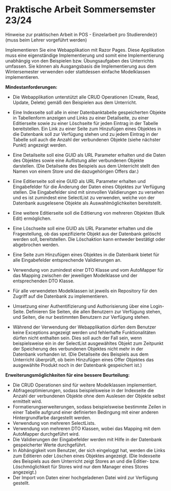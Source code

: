 # Praktische Arbeit Sommersemster 23/24

Hinweise zur praktischen Arbeit in POS - Einzelarbeit pro Studierende(r)
    (muss beim Lehrer vorgeführt werden)



Implementieren Sie eine Webapplikation mit Razor Pages. Diese Applikation muss eine  eigenständige Implementierung und somit eine Implementierung unabhängig  von den Beispielen bzw. Übungsaufgaben des Unterrichts umfassen. Sie  können als Ausgangsbasis die Implementierung aus dem Wintersemester  verwenden oder stattdessen einfache Modelklassen implementieren.



**Mindestanforderungen:**

- Die Webapplikation unterstützt alle CRUD Operationen (Create, Read, Update, Delete) gemäß den Beispielen aus dem Unterricht.

- Eine Indexseite soll alle in einer Datenbanktabelle gespeicherten Objekte in Tabellenform anzeigen und Links zu einer Detailseite, zu einer  Editierseite sowie zu einer Löschseite für jeden Eintrag in der Tabelle  bereitstellen. Ein Link zu einer Seite zum Hinzufügen eines Objektes in  die Datenbank soll zur Verfügung stehen und zu jedem Eintrag in der  Tabelle soll auch die Anzahl der verbundenen Objekte (siehe nächster  Punkt) angezeigt werden.

- Eine Detailseite soll eine GUID als URL Parameter erhalten und die Daten des Objektes sowie eine Auflistung aller verbundenen Objekte darstellen.  (Die Detailseite des Beispiels aus dem Unterricht stellt den Namen von  einem Store und die dazugehörigen Offers dar.)

- Eine Editierseite soll eine GUID als URL Parameter erhalten und  Eingabefelder für die Änderung der Daten eines Objektes zur Verfügung  stellen. Die Eingabefelder sind mit sinnvollen Validierungen zu versehen und es ist zumindest eine SelectList zu verwenden, welche von der  Datenbank ausgelesene Objekte als Auswahlmöglichkeiten bereitstellt.

- Eine weitere Editierseite soll die Editierung von mehreren Objekten (Bulk Edit) ermöglichen.

- Eine Löschseite soll eine GUID als URL Parameter erhalten und die  Fragestellung, ob das spezifizierte Objekt aus der Datenbank gelöscht  werden soll, bereitstellen. Die Löschaktion kann entweder bestätigt oder abgebrochen werden.

- Eine Seite zum Hinzufügen eines Objektes in die Datenbank bietet für alle Eingabefelder entsprechende Validierungen an.

- Verwendung von zumindest einer DTO Klasse und vom AutoMapper für das Mapping  zwischen der jeweiligen Modelklasse und der entsprechenden DTO Klasse.

- Für alle verwendeten Modelklassen ist jeweils ein Repository für den Zugriff auf die Datenbank zu implementieren.

- Umsetzung einer Authentifizierung und Authorisierung über eine Login-Seite.  Definieren Sie Seiten, die allen Benutzern zur Verfügung stehen, und  Seiten, die nur bestimmten Benutzern zur Verfügung stehen.

- Während der Verwendung der Webapplikation dürfen dem Benutzer keine Exceptions  angezeigt werden und fehlerhafte Funktionalitäten dürfen nicht enthalten sein. Dies soll auch der Fall sein, wenn beispielsweise ein in der  SelectList ausgewähltes Objekt zum Zeitpunkt der Speicherung des  verbundenen Objektes nicht mehr in der Datenbank vorhanden ist. (Die  Detailseite des Beispiels aus dem Unterricht überprüft, ob beim  Hinzufügen eines Offer Objektes das ausgewählte Produkt noch in der  Datenbank gespeichert ist.)

  

**Erweiterungsmöglichkeiten für eine bessere Beurteilung:**



- Die CRUD Operationen sind für weitere Modelklassen implementiert.
- Abfrageoptimierungen, sodass beispielsweise in der Indexseite die Anzahl der verbundenen  Objekte ohne dem Auslesen der Objekte selbst ermittelt wird.
- Formatierungserweiterungen, sodass beispielsweise bestimmte Zeilen in einer Tabelle aufgrund einer  definierten Bedingung mit einer anderen Hintergrundfarbe dargestellt  werden.
- Verwendung von mehreren SelectLists.
- Verwendung von mehreren DTO Klassen, wobei das Mapping mit dem AutoMapper durchgeführt wird.
- Die Validierungen der Eingabefelder werden mit Hilfe in der Datenbank gespeicherter Werte durchgeführt.
- In Abhängigkeit vom Benutzer, der sich eingeloggt hat, werden die Links  zum Editieren oder Löschen eines Objektes angezeigt. (Die Indexseite des Beispiels aus dem Unterricht zeigt Stores an und die Editier- bzw.  Löschmöglichkeit für Stores wird nur dem Manager eines Stores  angezeigt.)
- Der Import von Daten einer hochgeladenen Datei wird zur Verfügung gestellt.